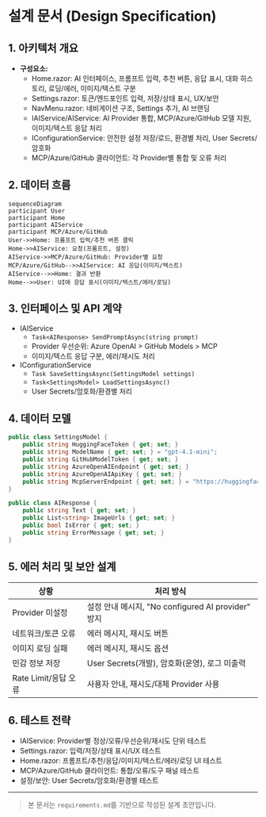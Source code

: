 # 설계 문서 (Design Specification)

## 1. 아키텍처 개요
- **구성요소:**
  - Home.razor: AI 인터페이스, 프롬프트 입력, 추천 버튼, 응답 표시, 대화 히스토리, 로딩/에러, 이미지/텍스트 구분
  - Settings.razor: 토큰/엔드포인트 입력, 저장/상태 표시, UX/보안
  - NavMenu.razor: 네비게이션 구조, Settings 추가, AI 브랜딩
  - IAIService/AIService: AI Provider 통합, MCP/Azure/GitHub 모델 지원, 이미지/텍스트 응답 처리
  - IConfigurationService: 안전한 설정 저장/로드, 환경별 처리, User Secrets/암호화
  - MCP/Azure/GitHub 클라이언트: 각 Provider별 통합 및 오류 처리

## 2. 데이터 흐름
```mermaid
sequenceDiagram
participant User
participant Home
participant AIService
participant MCP/Azure/GitHub
User->>Home: 프롬프트 입력/추천 버튼 클릭
Home->>AIService: 요청(프롬프트, 설정)
AIService->>MCP/Azure/GitHub: Provider별 요청
MCP/Azure/GitHub-->>AIService: AI 응답(이미지/텍스트)
AIService-->>Home: 결과 반환
Home-->>User: UI에 응답 표시(이미지/텍스트/에러/로딩)
```

## 3. 인터페이스 및 API 계약
- IAIService
  - `Task<AIResponse> SendPromptAsync(string prompt)`
  - Provider 우선순위: Azure OpenAI > GitHub Models > MCP
  - 이미지/텍스트 응답 구분, 에러/재시도 처리
- IConfigurationService
  - `Task SaveSettingsAsync(SettingsModel settings)`
  - `Task<SettingsModel> LoadSettingsAsync()`
  - User Secrets/암호화/환경별 처리

## 4. 데이터 모델
```csharp
public class SettingsModel {
    public string HuggingFaceToken { get; set; }
    public string ModelName { get; set; } = "gpt-4.1-mini";
    public string GitHubModelToken { get; set; }
    public string AzureOpenAIEndpoint { get; set; }
    public string AzureOpenAIApiKey { get; set; }
    public string McpServerEndpoint { get; set; } = "https://huggingface.co/mcp";
}

public class AIResponse {
    public string Text { get; set; }
    public List<string> ImageUrls { get; set; }
    public bool IsError { get; set; }
    public string ErrorMessage { get; set; }
}
```

## 5. 에러 처리 및 보안 설계
| 상황                        | 처리 방식                                  |
|-----------------------------|--------------------------------------------|
| Provider 미설정             | 설정 안내 메시지, "No configured AI provider" 방지 |
| 네트워크/토큰 오류          | 에러 메시지, 재시도 버튼                   |
| 이미지 로딩 실패            | 에러 메시지, 재시도 옵션                   |
| 민감 정보 저장              | User Secrets(개발), 암호화(운영), 로그 미출력 |
| Rate Limit/응답 오류        | 사용자 안내, 재시도/대체 Provider 사용      |

## 6. 테스트 전략
- IAIService: Provider별 정상/오류/우선순위/재시도 단위 테스트
- Settings.razor: 입력/저장/상태 표시/UX 테스트
- Home.razor: 프롬프트/추천/응답/이미지/텍스트/에러/로딩 UI 테스트
- MCP/Azure/GitHub 클라이언트: 통합/오류/도구 패널 테스트
- 설정/보안: User Secrets/암호화/환경별 테스트

---

> 본 문서는 `requirements.md`를 기반으로 작성된 설계 초안입니다.
